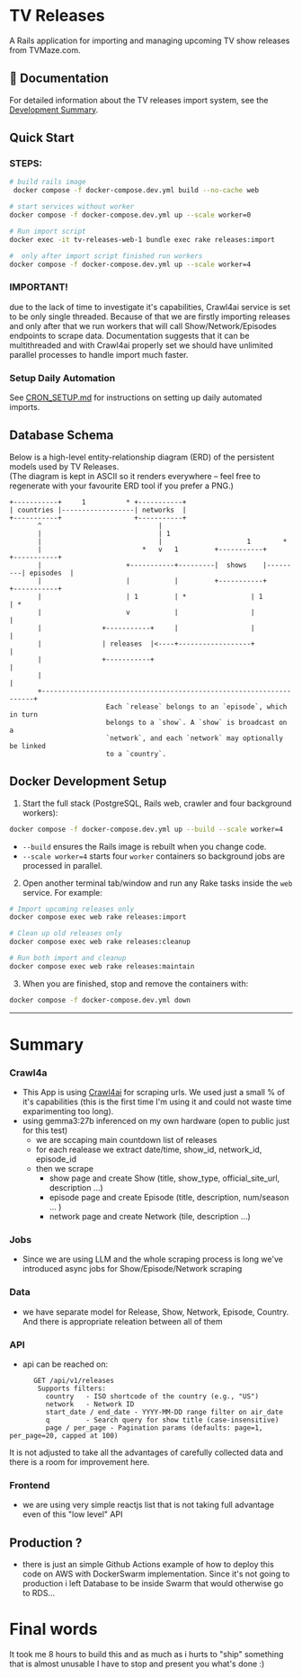 # TV Releases

A Rails application for importing and managing upcoming TV show releases from TVMaze.com.

## 📖 Documentation

For detailed information about the TV releases import system, see the [Development Summary](DEVELOPMENT_SUMMARY.md).

## Quick Start

### STEPS:

```bash
# build rails image
 docker compose -f docker-compose.dev.yml build --no-cache web

# start services without worker
docker compose -f docker-compose.dev.yml up --scale worker=0

# Run import script
docker exec -it tv-releases-web-1 bundle exec rake releases:import

#  only after import script finished run workers
docker compose -f docker-compose.dev.yml up --scale worker=4
```
### IMPORTANT!
due to the lack of time to investigate it's capabilities, Crawl4ai service is set to be only single threaded. Because of that we are firstly importing releases and only after that we run workers that will call Show/Network/Episodes endpoints to scrape data. Documentation suggests that it can be multithreaded and with Crawl4ai properly set we should have unlimited parallel processes to handle import much faster.

### Setup Daily Automation

See [CRON_SETUP.md](CRON_SETUP.md) for instructions on setting up daily automated imports.

## Database Schema

Below is a high-level entity-relationship diagram (ERD) of the persistent models used by TV Releases.  
(The diagram is kept in ASCII so it renders everywhere – feel free to regenerate with your favourite ERD tool if you prefer a PNG.)

```text
+-----------+     1          * +-----------+
| countries |------------------| networks  |
+-----------+                  +-----------+
       ^                             |
       |                             | 1
       |                             |                     1        *
       |                         *   v   1         +-----------+         +-----------+
       |                     +-----------+---------|  shows    |---------| episodes  |
       |                     |           |         +-----------+         +-----------+
       |                     | 1         | *                | 1               | *
       |                     v           |                  |                 |
       |               +-----------+     |                  |                 |
       |               | releases  |<----+------------------+                 |
       |               +-----------+                                        |
       |                                                                    |
       +--------------------------------------------------------------------+
                        Each `release` belongs to an `episode`, which in turn
                        belongs to a `show`. A `show` is broadcast on a
                        `network`, and each `network` may optionally be linked
                        to a `country`.
```

## Docker Development Setup

1. Start the full stack (PostgreSQL, Rails web, crawler and four background workers):

```bash
docker compose -f docker-compose.dev.yml up --build --scale worker=4
```

   * `--build` ensures the Rails image is rebuilt when you change code.
   * `--scale worker=4` starts four `worker` containers so background jobs are processed in parallel.

2. Open another terminal tab/window and run any Rake tasks inside the `web` service. For example:

```bash
# Import upcoming releases only
docker compose exec web rake releases:import

# Clean up old releases only
docker compose exec web rake releases:cleanup

# Run both import and cleanup
docker compose exec web rake releases:maintain
```

3. When you are finished, stop and remove the containers with:

```bash
docker compose -f docker-compose.dev.yml down
```

---

# Summary

### Crawl4a
- This App is using [Crawl4ai](https://docs.crawl4ai.com/) for scraping urls. 
We used just a small % of it's capabilities (this is the first time I'm using it and could not waste time exparimenting too long).
- using gemma3:27b inferenced on my own hardware (open to public just for this test)
    - we are sccaping main countdown list of releases
    - for each realease we extract date/time, show_id, network_id, episode_id
    - then we scrape 
        - show page and create Show (title, show_type, official_site_url, description ...)
        - episode page and create Episode (title, description, num/season ... )
        - network page and create Network (tile, description ...)

### Jobs
- Since we are using LLM and the whole scraping process is long we've introduced async jobs for Show/Episode/Network scraping

### Data
- we have separate model for Release, Show, Network, Episode, Country. And there is appropriate releation between all of them

### API
- api can be reached on:
```
      GET /api/v1/releases
       Supports filters:
         country   - ISO shortcode of the country (e.g., "US")
         network   - Network ID
         start_date / end_date - YYYY-MM-DD range filter on air_date
         q         - Search query for show title (case-insensitive)
         page / per_page - Pagination params (defaults: page=1, per_page=20, capped at 100)
```
It is not adjusted to take all the advantages of carefully collected data and there is a room for improvement here.

### Frontend
- we are using very simple reactjs list that is not taking full advantage even of this "low level" API 



## Production ?

- there is just an simple Github Actions example of how to deploy this code on AWS with DockerSwarm implementation. Since it's not going to production i left Database to be inside Swarm that would otherwise go to RDS...





# Final words
It took me 8 hours to build this and as much as i hurts to "ship" something that is almost unusable I have to stop and present you what's done  :) 




